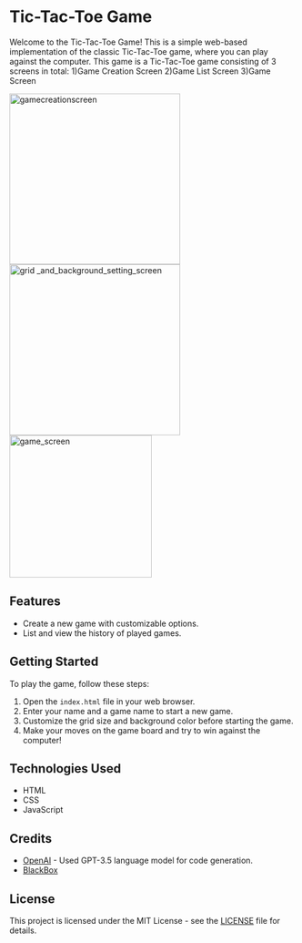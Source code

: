 # Tic-Tac-Toe Game

Welcome to the Tic-Tac-Toe Game! This is a simple web-based implementation of the classic Tic-Tac-Toe game, where you can play against the computer. This game is a Tic-Tac-Toe game consisting of 3 screens in total:  1)Game Creation Screen   2)Game List Screen    3)Game Screen

<img width="300" alt="gamecreationscreen" src="https://github.com/ecehzrc/TicTAcToe/assets/119535398/04024b06-f69e-43f3-9e6f-3890624c31cb">
<img width="300" alt="grid _and_background_setting_screen" src="https://github.com/ecehzrc/TicTAcToe/assets/119535398/7c79b766-b555-494c-ac9b-af475c617633">
<img width="250" alt="game_screen" src="https://github.com/ecehzrc/TicTAcToe/assets/119535398/5e1d7fbc-1133-4a26-835c-0c9af4f8c9b6">


## Features

- Create a new game with customizable options.
- List and view the history of played games.

## Getting Started

To play the game, follow these steps:

1. Open the `index.html` file in your web browser.
2. Enter your name and a game name to start a new game.
3. Customize the grid size and background color before starting the game.
4. Make your moves on the game board and try to win against the computer!

## Technologies Used

- HTML
- CSS
- JavaScript

## Credits

- [OpenAI](https://www.openai.com/) - Used GPT-3.5 language model for code generation.
- [BlackBox](https://www.blackbox.global/) 

## License

This project is licensed under the MIT License - see the [LICENSE](LICENSE) file for details.

